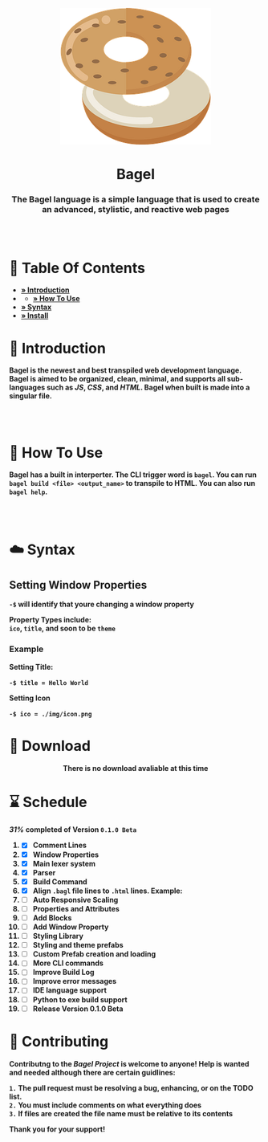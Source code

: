 <p align="center">
<img src="./img/logopng.png">
<h1 align="center">Bagel</h1> 
</p>
<h3 align="center"><b>The Bagel language is a simple language that is used to create an advanced, stylistic, and reactive web pages</h3>
<br><br>

# 📖 Table Of Contents

- [» Introduction](#👋-introduction)
- - [» How To Use](#🤔-how-to-use)
- [» Syntax](#☁️-syntax)
-  [» Install](#🔽-download)

# 👋 Introduction
Bagel is the newest and best transpiled web development language. Bagel is aimed to be organized, clean, minimal, and supports all sub-languages such as *JS*, *CSS*, and *HTML*. Bagel when built is made into a singular file. 

<br><br>
 
# 🤔 How To Use
Bagel has a built in interperter. The CLI trigger word is `bagel`. You can run `bagel build <file> <output_name>` to transpile to HTML. You can also run `bagel help`. 

<br><br>

# ☁️ Syntax
## Setting Window Properties 
`-$` will identify that youre changing a window property

Property Types include:<br>
`ico`, `title`, and soon to be `theme`

### Example
Setting Title:

```-$ title = Hello World```

Setting Icon

```-$ ico = ./img/icon.png```



# 🔽 Download

<p align="center">There is no download avaliable at this time</p>

# ⌛ Schedule

***31%* completed of Version `0.1.0 Beta`**

1. - [x] Comment Lines
2. - [x] Window Properties
3. - [x] Main lexer system
4. - [x] Parser
5. - [x] Build Command
6. - [x] Align `.bagl` file lines to `.html` lines. Example:
7. - [ ] Auto Responsive Scaling 
8. - [ ] Properties and Attributes
9. - [ ] Add Blocks
10. - [ ] Add Window Property
11. - [ ] Styling Library 
12. - [ ] Styling and theme prefabs 
13. - [ ] Custom Prefab creation and loading 
14. - [ ] More CLI commands
15. - [ ] Improve Build Log
16. - [ ] Improve error messages 
17. - [ ] IDE language support 
18. - [ ] Python to exe build support
19. - [ ] Release Version 0.1.0 Beta

# 🌿 Contributing

**Contributng** to the *Bagel Project* is welcome to anyone! Help is wanted and needed although there are certain guidlines:

`1.` The pull request must be resolving a bug, enhancing, or on the TODO list. 
<br> 
`2.` You must include comments on what everything does
<br>
`3.` If files are created the file name must be relative to its contents

Thank you for your support!


